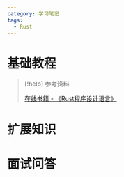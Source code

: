 ```yaml
---
category: 学习笔记
tags:
  - Rust
---
```

# 基础教程

> [!help] 参考资料
> 
> [在线书籍 - 《Rust程序设计语言》](https://rustwiki.org/zh-CN/book/title-page.html)

# 扩展知识

# 面试问答